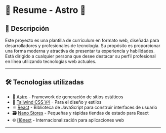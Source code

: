 # 🌟 Resume - Astro 🚀

## 📖 Descripción

Este proyecto es una plantilla de currículum en formato web, diseñada para desarrolladores y profesionales de tecnología. Su propósito es proporcionar una forma moderna y atractiva de presentar tu experiencia y habilidades. Está dirigido a cualquier persona que desee destacar su perfil profesional en línea utilizando tecnologías web actuales.

---

## 🛠️ Tecnologías utilizadas

- 🌠 [Astro](https://astro.build/) - Framework de generación de sitios estáticos
- 🎨 [Tailwind CSS V4](https://tailwindcss.com/) - Para el diseño y estilos
- ⚛️ [React](https://reactjs.org/) - Biblioteca de JavaScript para construir interfaces de usuario
- 🗃️ [Nano Stores](https://github.com/nanostores/nanostores) - Pequeñas y rápidas tiendas de estado para React
- 🌐 [i18next](https://www.i18next.com/) - Internacionalización para aplicaciones web

---
